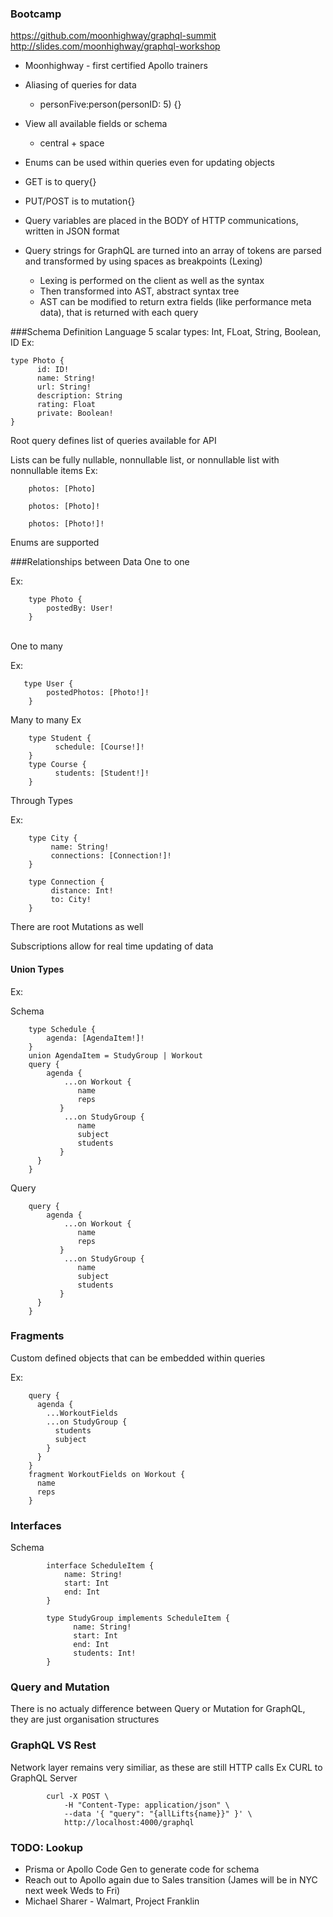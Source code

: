 ### Bootcamp
<https://github.com/moonhighway/graphql-summit>
<http://slides.com/moonhighway/graphql-workshop>

* Moonhighway - first certified Apollo trainers
* Aliasing of queries for data
    *  personFive:person(personID: 5) {}
* View all available fields or schema
    * central + space
* Enums can be used within queries even for updating objects

* GET is to query{}
* PUT/POST is to mutation{}
* Query variables are placed in the BODY of HTTP communications, written in JSON format
* Query strings for GraphQL are turned into an array of tokens are parsed and transformed by using spaces as breakpoints (Lexing)
    * Lexing is performed on the client as well as the syntax
    * Then transformed into AST, abstract syntax tree
    * AST can be modified to return extra fields (like performance meta data), that is returned with each query

###Schema Definition Language
5 scalar types: Int, FLoat, String, Boolean, ID
Ex:

	type Photo {
	      id: ID!
	      name: String!
	      url: String!
	      description: String
	      rating: Float
	      private: Boolean!
	}

Root query defines list of queries available for API

Lists can be fully nullable, nonnullable list, or nonnullable list with nonnullable items
Ex:

		photos: [Photo]
		
		photos: [Photo]!
		
		photos: [Photo!]!	

Enums are supported

###Relationships between Data
One to one

Ex:     

		type Photo { 
			postedBy: User! 
		}

  	
One to many

Ex:

	   type User {
	   		postedPhotos: [Photo!]!
		}

Many to many
Ex

		type Student {
		      schedule: [Course!]!
		}
		type Course {
		      students: [Student!]!
		}

Through Types

Ex:


		type City {
		     name: String!
		     connections: [Connection!]!
		}
		 
		type Connection {
		     distance: Int!
		     to: City!
		}
There are root Mutations as well

Subscriptions allow for real time updating of data

#### Union Types
Ex:

Schema
 
		type Schedule {
		    agenda: [AgendaItem!]!
		}
		union AgendaItem = StudyGroup | Workout
		query {
		    agenda {
		        ...on Workout {
		           name
		           reps
		       }
		        ...on StudyGroup {
		           name
		           subject
		           students
		       }
		  }
		}

Query

		query {		
		    agenda {
		        ...on Workout {
		           name
		           reps
		       }
		        ...on StudyGroup {
		           name
		           subject
		           students
		       }
		  }
		}


### Fragments 
Custom defined objects that can be embedded within queries

Ex:


		query {
		  agenda {
		    ...WorkoutFields
		    ...on StudyGroup {
		      students
		      subject
		    }
		  }
		}
		fragment WorkoutFields on Workout {
		  name
		  reps
		}


### Interfaces
Schema

			interface ScheduleItem {
			    name: String!
			    start: Int
			    end: Int
			}

			type StudyGroup implements ScheduleItem {
			      name: String!
			      start: Int
			      end: Int
			      students: Int!
			}

### Query and Mutation
There is no actualy difference between Query or Mutation for GraphQL, they are just organisation structures

### GraphQL VS Rest
Network layer remains very similiar, as these are still HTTP calls
Ex CURL to GraphQL Server

			curl -X POST \
				-H "Content-Type: application/json" \
				--data '{ "query": "{allLifts{name}}" }' \
				http://localhost:4000/graphql




### TODO: Lookup
* Prisma or Apollo Code Gen to generate code for schema
* Reach out to Apollo again due to Sales transition (James will be in NYC next week Weds to Fri)
* Michael Sharer - Walmart, Project Franklin
